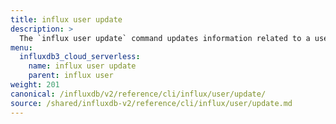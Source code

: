 ```yaml
---
title: influx user update
description: >
  The `influx user update` command updates information related to a user such as their user name.
menu:
  influxdb3_cloud_serverless:
    name: influx user update
    parent: influx user
weight: 201
canonical: /influxdb/v2/reference/cli/influx/user/update/
source: /shared/influxdb-v2/reference/cli/influx/user/update.md
---
```


<!-- The content of this file is at 
// SOURCE content/shared/influxdb-v2/reference/cli/influx/user/update.md-->
